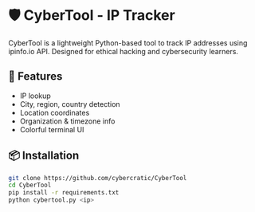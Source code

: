 # 🛡️ CyberTool - IP Tracker

CyberTool is a lightweight Python-based tool to track IP addresses using ipinfo.io API. Designed for ethical hacking and cybersecurity learners.

## 🚀 Features
- IP lookup
- City, region, country detection
- Location coordinates
- Organization & timezone info
- Colorful terminal UI

## 📦 Installation

```bash
git clone https://github.com/cybercratic/CyberTool
cd CyberTool
pip install -r requirements.txt
python cybertool.py <ip>

